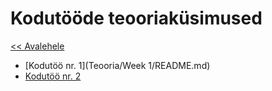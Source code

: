# Kodutööde teooriaküsimused
[<< Avalehele](../README.md)


* [Kodutöö nr. 1](Teooria/Week 1/README.md)
* [Kodutöö nr. 2](../README.md)
